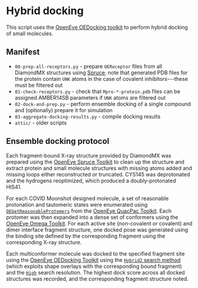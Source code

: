 # Hybrid docking

This script uses the [OpenEye OEDocking toolkit](https://docs.eyesopen.com/toolkits/python/dockingtk/index.html) to perform hybrid docking of small molecules.

## Manifest
* `00-prep-all-receptors.py` - prepare `OEReceptor` files from all DiamondMX structures using [Spruce](https://docs.eyesopen.com/toolkits/python/sprucetk/index.html); note that generated PDB files for the protein contain `UNK` atoms in the case of covalent inhibitors---these must be filtered out
* `01-check-receptors.py` - check that `Mpro-*-protein.pdb` files can be assigned AMBER14SB parameters if `UNK` atoms are filtered out
* `02-dock-and-prep.py` - perform ensemble docking of a single compound and (optionally) prepare it for simulation
* `03-aggregate-docking-results.py` - compile docking results
* `attic/` - older scripts

## Ensemble docking protocol

Each fragment-bound X-ray structure provided by DiamondMX was prepared using the [OpenEye Spruce Toolkit](https://docs.eyesopen.com/toolkits/python/sprucetk/index.html) to clean up the structure and extract protein and small molecule structures with missing atoms added and missing loops either reconstructed or truncated.
CYS145 was deprotonated and the hydrogens reoptimized, which produced a doubly-protonated HIS41.

For each COVID Moonshot designed molecule, a set of reasonable protonation and tautomeric states were enumerated using [`OEGetReasonableProtomers`](https://docs.eyesopen.com/toolkits/python/quacpactk/OEProtonFunctions/OEGetReasonableProtomers.html#OEProton::OEGetReasonableProtomers) from the [OpenEye QuacPac Toolkit](https://docs.eyesopen.com/toolkits/python/quacpactk/index.html).
Each protomer was then expanded into a dense set of conformers using the [OpenEye Omega Toolkit](https://docs.eyesopen.com/toolkits/python/omegatk/index.html).
For each active site (non-covalent or covalent) and dimer interface fragment structure, one docked pose was generated using the binding site defined by the corresponding fragment using the corresponding X-ray structure.

Each multiconformer molecule was docked to the specified fragment site using the [OpenEye OEDocking Toolkit](https://docs.eyesopen.com/toolkits/python/dockingtk/index.html) using the [`Hybrid2` search method](https://docs.eyesopen.com/toolkits/python/dockingtk/docking.html#hybrid-method) (which exploits shape overlays with the corresponding bound fragment) and the [`High`](https://docs.eyesopen.com/toolkits/python/dockingtk/OEDockingConstants/OESearchResolution.html#OEDocking::OESearchResolution::High) search resolution.
The highest dock score across all docked structures was recorded, and the corresponding fragment structure noted.
